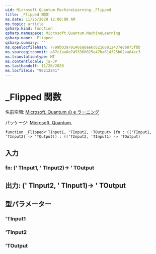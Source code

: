 ```yaml
---
uid: Microsoft.Quantum.MachineLearning._Flipped
title: _Flipped 関数
ms.date: 11/25/2020 12:00:00 AM
ms.topic: article
qsharp.kind: function
qsharp.namespace: Microsoft.Quantum.MachineLearning
qsharp.name: _Flipped
qsharp.summary: ''
ms.openlocfilehash: 7799b03a791466a8ae6c62168812437e8b875fbb
ms.sourcegitcommit: a87c1aa8e7453360025e47ba614f25b02ea84ec3
ms.translationtype: MT
ms.contentlocale: ja-JP
ms.lasthandoff: 11/26/2020
ms.locfileid: "96212241"
---
```

# <a name="_flipped-function"></a>_Flipped 関数

名前空間: [Microsoft. Quantum の e ラーニング](xref:Microsoft.Quantum.MachineLearning)

パッケージ: [Microsoft. Quantum.](https://nuget.org/packages/Microsoft.Quantum.MachineLearning)




```qsharp
function _Flipped<'TInput1, 'TInput2, 'TOutput> (fn : (('TInput1, 'TInput2) -> 'TOutput)) : (('TInput2, 'TInput1) -> 'TOutput)
```


## <a name="input"></a>入力

### <a name="fn--tinput1tinput2---toutput"></a>fn: (' TInput1, ' TInput2)-> ' TOutput





## <a name="output--tinput2tinput1---toutput"></a>出力: (' TInput2, ' TInput1)-> ' TOutput



## <a name="type-parameters"></a>型パラメーター

### <a name="tinput1"></a>'TInput1


### <a name="tinput2"></a>'TInput2


### <a name="toutput"></a>'TOutput

